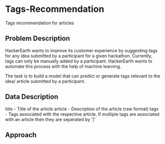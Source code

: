 # Tags-Recommendation
Tags recommendation for articles

## Problem Description
HackerEarth wants to improve its customer experience by suggesting tags for any idea submitted by a participant for a given hackathon. Currently, tags can only be manually added by a participant. HackerEarth wants to automate this process with the help of machine learning. 

The task is to build a model that can predict or generate tags relevant to the idea/ article submitted by a participant.
 
## Data Description
title - Title of the article
article - Description of the article (raw format)
tags - Tags associated with the respective article. If multiple tags are associated with an article then they are seperated           by '|'
  
 ## Approach
 
